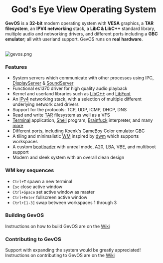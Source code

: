 <br><h1 align="center">God's Eye View Operating System</h1>
<strong>GevOS</strong> is a <strong>32-bit</strong> modern operating system with <strong>VESA</strong> graphics, a <strong>TAR filesystem</strong>, an <strong>IPV4 networking</strong> stack, a <strong>LibC & LibC++</strong> standard library, multiple audio and networking drivers, and different ports including a <strong>GBC emulator</strong>; all with userland support. GevOS runs on <strong>real hardware</strong>. <br><br>

![gevos.png](https://i.postimg.cc/Px4JtnPq/GEVIMG.png)

### Features
  * System servers which communicate with other processes using IPC, [DisplayServer](Userland/Servers/Display/) & [SoundServer](Userland/Servers/Sound/)
  * Functional es1370 driver for high quality audio playback
  * Kernel and userland libraries such as [LibC++](Libraries/LibC++) and [LibFont](Libraries/LibFont)
  * An [IPv4](Kernel/Net/) networking stack, with a selection of multiple different underlying network card drivers
  * Support for the protocols: TCP, UDP, ICMP, DHCP, DNS
  * Read and write [TAR](Kernel/Filesystem/) filesystem as well as a VFS
  * [Terminal](Userland/Apps/Terminal) application, [Shell](Userland/Apps/Shell) program, [Brainfuck](Userland/Apps/Brainfuck) interpreter, and many [more](Userland/Apps/) 
  * Different ports, including Koenk's GameBoy Color emulator [GBC](Userland/Ports/GBC)
  * A tiling and minimalistic [WM](Userland/Servers/Display) inspired by [dwm](https://dwm.suckless.org/) which supports workspaces
  * A custom [bootloader](Bootloader) with unreal mode, A20, LBA, VBE, and multiboot support
  * Modern and sleek system with an overall clean design

### WM key sequences
  * `Ctrl+T` spawn a new terminal
  * `Esc` close active window
  * `Ctrl+Space` set active window as master
  * `Ctrl+Enter` fullscreen active window
  * `Ctrl+[1-3]` swap between workspaces 1 through 3

### Building GevOS

Instructions on how to build GevOS are on the [Wiki](https://github.com/KamalDevelopers/GevOS/wiki/Building)

### Contributing to GevOS

Support with expanding the system would be greatly appreciated! <br>
Instructions on contributing to GevOS are on the [Wiki](https://github.com/KamalDevelopers/GevOS/wiki/Contributing)


